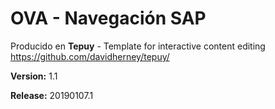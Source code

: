 # OVA - Navegación SAP

Producido en **Tepuy** - Template for interactive content editing
https://github.com/davidherney/tepuy/

**Version:** 1.1

**Release:** 20190107.1

